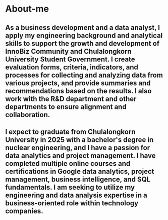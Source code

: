 # About-me

## As a business development and a data analyst, I apply my engineering background and analytical skills to support the growth and development of InnoBiz Community and Chulalongkorn University Student Government. I create evaluation forms, criteria, indicators, and processes for collecting and analyzing data from various projects, and provide summaries and recommendations based on the results. I also work with the R&D department and other departments to ensure alignment and collaboration.

## I expect to graduate from Chulalongkorn University in 2025 with a bachelor's degree in nuclear engineering, and I have a passion for data analytics and project management. I have completed multiple online courses and certifications in Google data analytics, project management, business intelligence, and SQL fundamentals. I am seeking to utilize my engineering and data analysis expertise in a business-oriented role within technology companies.

    
